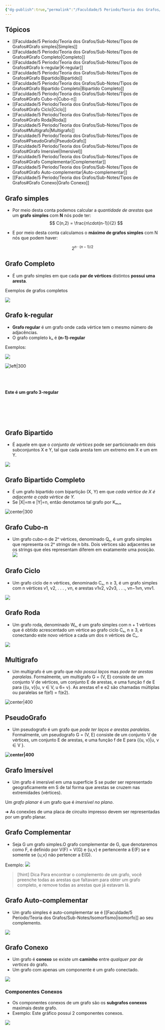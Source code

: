```yaml
---
{"dg-publish":true,"permalink":"/Faculdade/5 Periodo/Teoria dos Grafos/Sub-Notes/Tipos de Grafos/","created":"2024-12-26T10:28:40.237-03:00"}
---
```


## Tópicos

- [[Faculdade/5 Periodo/Teoria dos Grafos/Sub-Notes/Tipos de Grafos#Grafo simples\|Simples]]
- [[Faculdade/5 Periodo/Teoria dos Grafos/Sub-Notes/Tipos de Grafos#Grafo Completo\|Completo]]
- [[Faculdade/5 Periodo/Teoria dos Grafos/Sub-Notes/Tipos de Grafos#Grafo k-regular\|K-regular]]
- [[Faculdade/5 Periodo/Teoria dos Grafos/Sub-Notes/Tipos de Grafos#Grafo Bipartido\|Bipartido]]
- [[Faculdade/5 Periodo/Teoria dos Grafos/Sub-Notes/Tipos de Grafos#Grafo Bipartido Completo\|Bipartido Completo]]
- [[Faculdade/5 Periodo/Teoria dos Grafos/Sub-Notes/Tipos de Grafos#Grafo Cubo-n\|Cubo-n]]
- [[Faculdade/5 Periodo/Teoria dos Grafos/Sub-Notes/Tipos de Grafos#Grafo Ciclo\|Ciclo]]
- [[Faculdade/5 Periodo/Teoria dos Grafos/Sub-Notes/Tipos de Grafos#Grafo Roda\|Roda]] 
- [[Faculdade/5 Periodo/Teoria dos Grafos/Sub-Notes/Tipos de Grafos#Multigrafo\|Multigrafo]]
- [[Faculdade/5 Periodo/Teoria dos Grafos/Sub-Notes/Tipos de Grafos#PseudoGrafo\|PseudoGrafo]]
- [[Faculdade/5 Periodo/Teoria dos Grafos/Sub-Notes/Tipos de Grafos#Grafo Imersível\|Imersível]]
- [[Faculdade/5 Periodo/Teoria dos Grafos/Sub-Notes/Tipos de Grafos#Grafo Complementar\|Complementar]]
- [[Faculdade/5 Periodo/Teoria dos Grafos/Sub-Notes/Tipos de Grafos#Grafo Auto-complementar\|Auto-complementar]]
- [[Faculdade/5 Periodo/Teoria dos Grafos/Sub-Notes/Tipos de Grafos#Grafo Conexo\|Grafo Conexo]]


## Grafo simples
- Por meio desta conta podemos calcular a *quantidade de arestas* que um **grafo simples** com **N** nós pode ter:
$$
C(n,2) =  \frac{n\cdot(n-1)}{2}
$$

- E por meio desta conta calculamos o **máximo de grafos simples** com N nós que podem haver:

$$
2^{n \cdot(n-1)/2}
$$

## Grafo Completo

- É um grafo simples em que cada **par de vértices** distintos **possui uma aresta**.

Exemplos de grafos completos 

![](https://i.imgur.com/CKaDw5I.png)

## Grafo k-regular

- **Grafo regular** é um grafo onde cada vértice tem o mesmo número de adjacências.
- O grafo completo kₙ é **(n-1)-regular**
   
Exemplos:

![](https://i.imgur.com/DpDLGpv.png)

![left|300](https://lh7-us.googleusercontent.com/KWmdB752vO91JQF4NsUK7XRldTTJMUZ3zEEnha9FYt_6YO6o4CCg5jYZS2zJucYzGcNHPlnXU__zxKQED2HR2aCyUZnn3smuw10hllXDxZwoPD3CIExlyoGpjaGZnyRgessahIuLKY4v9d6K_hq0nb_-lmkcGscS=s2048)  <br>  <br> <br>  <br> <br> **Este é um grafo 3-regular** 

<br>  <br><br>  <br>

## Grafo Bipartido

- É aquele em que o *conjunto de vértices* pode ser particionado em dois subconjuntos X e Y, tal que cada aresta tem um extremo em X e um em Y.

![](https://i.imgur.com/VQuiFUp.png)

## Grafo Bipartido Completo
- É um grafo bipartido com bipartição (X, Y) em que *cada vértice de X é adjacente a cada vértice de Y.*
- Se |X|=m e |Y|=n, então denotamos tal grafo por Kₘ,ₙ

![center|300](https://upload.wikimedia.org/wikipedia/commons/d/d6/Biclique_K_3_5.svg)

## Grafo Cubo-n
- Um grafo cubo-n de 2ⁿ vértices, denominado Qₙ, é um grafo simples que representa os 2ⁿ strings de n bits. Dois vértices são adjacentes se os strings que eles representam diferem em exatamente uma posição.
![](https://upload.wikimedia.org/wikipedia/commons/f/f8/Hypercubestar.svg)

## Grafo Ciclo
- Um grafo ciclo de n vértices, denominado Cₙ, n ≥ 3, é um grafo simples com n vértices v1, v2, . . . , vn, e arestas v1v2, v2v3, . . ., vn−1vn, vnv1.

![](https://i.imgur.com/WpjG2G7.png)

## Grafo Roda
- Um grafo roda, denominado Wₙ, é um grafo simples com n + 1 vértices que é obtido acrescentado um vértice ao grafo ciclo Cₙ, n ≥ 3, e conectando este novo vértice a cada um dos n vértices de Cₙ.

![](https://i.imgur.com/7nJRdvA.png)

## Multigrafo
- Um multigrafo é um grafo que *não possui laços* mas *pode ter arestas paralelas*. Formalmente, um multigrafo G = (V, E) consiste de um conjunto V de vértices, um conjunto E de arestas, e uma função f de E para {{u, v}|u, v ∈ V, u 6= v}. As arestas e1 e e2 são chamadas múltiplas ou paralelas se f(e1) = f(e2).

![center|400](https://lh7-us.googleusercontent.com/LlpdwSkquCNSE3R0cVSPYw8t_06KYyWz6v6YqAN5uVxBFd_K6_0R9e14kU6qI21Lt5uBhc1-jnuhxQLC89KT3qTBHq6boIkshaBqI1NhXC0FE5fV-1hGDRAfU8rM7fs15ZmOyRYoBzcgBPbUTB1Ay15H5C2z7gcq=s2048)

## PseudoGrafo
- Um pseudografo é um grafo que *pode ter laços e arestas paralelas*. Formalmente, um pseudografo G = (V, E) consiste de um conjunto V de vértices, um conjunto E de arestas, e uma função f de E para {{u, v}|u, v ∈ V }.

**![center|400](https://lh7-us.googleusercontent.com/tZa115TJasduS-E03AW3rZWtnuq24EA2xjY2F3oR08eRolZhR14V6OMK18WTTENqVAD8AUrkTDyKZLxOhJQfYO3eCWrFrNibMCgRIppPHf92yMniLv9vyunykrtX7ZRHGefqaeribs_Ul_jd3VAi_8aRee5qxOUR=s2048)**

## Grafo Imersível

- Um grafo é imersível em uma superfície S se puder ser representado geograficamente em S de tal forma que arestas se cruzem nas extremidades (vértices).

Um *grafo planar* é um grafo que é *imersível no plano*. 

➜ As conexões de uma placa de circuito impresso devem ser representadas por um grafo planar.

## Grafo Complementar
- Seja G um grafo simples.O grafo complementar de G, que denotaremos como F, é definido por V(F) = V(G) e {u,v} e pertencente a E(F) se e somente se {u,v} não pertencer a E(G).

Exemplo:
![]( https://upload.wikimedia.org/wikipedia/commons/2/2f/Petersen_graph_complement.svg)

> [!hint] Dica
> Para encontrar o complemento de um grafo, você preenche todas as arestas que faltavam para obter um grafo completo, e remove todas as arestas que já estavam lá.

## Grafo Auto-complementar
-  Um grafo simples é auto-complementar se é [[Faculdade/5 Periodo/Teoria dos Grafos/Sub-Notes/Isomorfismo\|isomorfo]] ao seu complemento. 
  
![](https://i.imgur.com/2BHnuHm.png)

## Grafo Conexo
- Um grafo é **conexo** se existe um **caminho** entre *qualquer par de vertices* do grafo.
- Um grafo com apenas um componente é um grafo conectado.

![](https://i.imgur.com/1nZCHXp.png)

### Componentes Conexos
- Os componentes conexos de um grafo são os **subgrafos conexos** maximais deste grafo.
- Exemplo: Este gráfico possui 2 componentes conexos.

![](https://i.imgur.com/H9wCORq.png)

